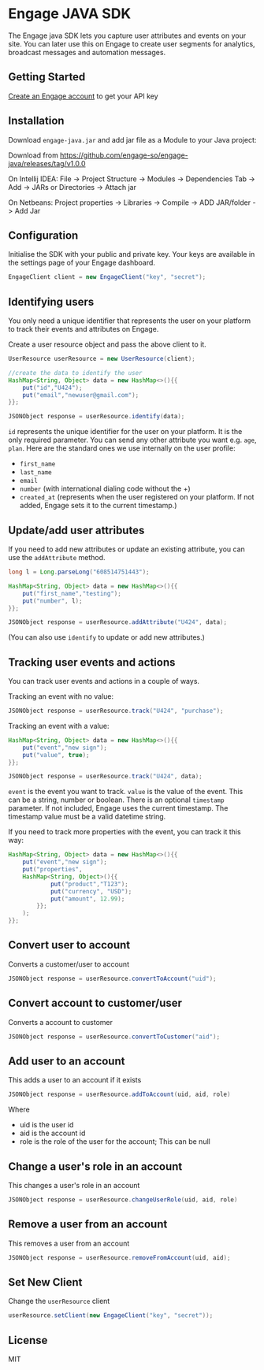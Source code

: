 # Engage JAVA SDK

The Engage java SDK lets you capture user attributes and events on your site. You can later use this on Engage to create user segments for analytics, broadcast messages and automation messages.

## Getting Started

[Create an Engage account](https://engage.so/) to get your API key


## Installation

Download `engage-java.jar` and add jar file as a Module to your Java project:

Download from https://github.com/engage-so/engage-java/releases/tag/v1.0.0

On Intellij IDEA: File -> Project Structure -> Modules -> Dependencies Tab -> Add -> JARs or Directories -> Attach jar

On Netbeans: Project properties -> Libraries -> Compile -> ADD JAR/folder -> Add Jar

## Configuration

Initialise the SDK with your public and private key. Your keys are available in the settings page of your Engage dashboard.

```java
EngageClient client = new EngageClient("key", "secret");
```

## Identifying users

You only need a unique identifier that represents the user on your platform to track their events and attributes on Engage.

Create a user resource object and pass the above client to it.

```java
UserResource userResource = new UserResource(client);

//create the data to identify the user
HashMap<String, Object> data = new HashMap<>(){{
    put("id","U424");
    put("email","newuser@gmail.com");
}};

JSONObject response = userResource.identify(data);
```

`id` represents the unique identifier for the user on your platform. It is the only required parameter. You can send any other attribute you want e.g. `age`, `plan`. Here are the standard ones we use internally on the user profile:
- `first_name`
- `last_name`
- `email`
- `number` (with international dialing code without the +)
- `created_at` (represents when the user registered on your platform. If not added, Engage sets it to the current timestamp.)


## Update/add user attributes

If you need to add new attributes or update an existing attribute, you can use the `addAttribute` method.

```java
long l = Long.parseLong("608514751443");

HashMap<String, Object> data = new HashMap<>(){{
    put("first_name","testing");
    put("number", l);
}};

JSONObject response = userResource.addAttribute("U424", data);
```

(You can also use `identify` to update or add new attributes.)

## Tracking user events and actions

You can track user events and actions in a couple of ways.

Tracking an event with no value:

```java
JSONObject response = userResource.track("U424", "purchase");
```

Tracking an event with a value:

```java
HashMap<String, Object> data = new HashMap<>(){{
    put("event","new sign");
    put("value", true);
}};

JSONObject response = userResource.track("U424", data);
```

`event` is the event you want to track. `value` is the value of the event. This can be a string, number or boolean. There is an optional `timestamp` parameter. If not included, Engage uses the current timestamp. The timestamp value must be a valid datetime string.

If you need to track more properties with the event, you can track it this way:

```java
HashMap<String, Object> data = new HashMap<>(){{
    put("event","new sign");
    put("properties", 
    HashMap<String, Object>(){{
            put("product","T123");
            put("currency", "USD");
            put("amount", 12.99);
        }};
    );
}};
```
## Convert user to account

Converts a customer/user to account

```java
JSONObject response = userResource.convertToAccount("uid");
```

## Convert account to customer/user

Converts a account to customer

```java
JSONObject response = userResource.convertToCustomer("aid");
```

## Add user to an account

This adds a user to an account if it exists

```java
JSONObject response = userResource.addToAccount(uid, aid, role)
```
Where
- uid  is the user id 
- aid is the account id
- role is the role of the user for the account; This can be null


## Change a user's role in an account

This changes a user's role in an account

```java
JSONObject response = userResource.changeUserRole(uid, aid, role)
```

## Remove a user from an account

This removes a user from an account

```java
JSONObject response = userResource.removeFromAccount(uid, aid);
```


## Set New Client
Change the `userResource` client

```java
userResource.setClient(new EngageClient("key", "secret"));
```
## License

MIT